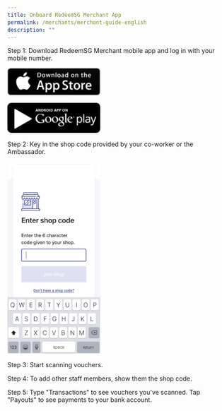 ```yaml
---
title: Onboard RedeemSG Merchant App
permalink: /merchants/merchant-guide-english
description: ""
---
```


Step 1: Download RedeemSG Merchant mobile app and log in with your mobile number. 

<p><a href="https://apps.apple.com/sg/app/redeemsg/id1512326240" target="blank"> <img src="/images/merchants/merchants-infographics/download-app-store.png" alt="Download RedeemSG Merchant Mobile App from App Store" style="width:210px !important;" /></a></p>


<p><a href="https://play.google.com/store/apps/details?id=sg.gov.redeem" target="blank"> <img src="/images/merchants/merchants-infographics/download-google-play.png" style="width:210px !important;"/> </a></p>



Step 2: Key in the shop code provided by your co-worker or the Ambassador. 

<p><img src="/images/merchants/merchants-infographics/english/10%20Shop%20code.png" style="width:210px !important;" alt="Shop code screen"/> </p>

Step 3: Start scanning vouchers. 

Step 4: To add other staff members, show them the shop code. 

Step 5: Type "Transactions" to see vouchers you've scanned. Tap "Payouts" to see payments to your bank account.
